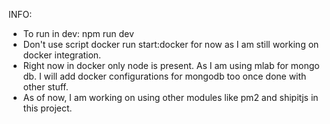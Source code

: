 INFO:
- To run in dev: npm run dev
- Don't use script docker run start:docker for now as I am still working on docker integration.
- Right now in docker only node is present. As I am using mlab for mongo db. I will add docker configurations for mongodb too once done with other stuff.
- As of now, I am working on using other modules like pm2 and shipitjs in this project.